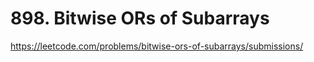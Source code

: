 # 898. Bitwise ORs of Subarrays

https://leetcode.com/problems/bitwise-ors-of-subarrays/submissions/